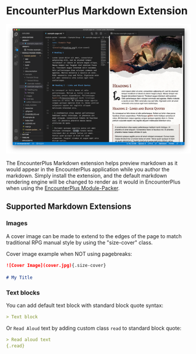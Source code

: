 # EncounterPlus Markdown Extension

![Screenshot](Screenshot.png)

The EncounterPlus Markdown extension helps preview markdown as it would appear in the EncounterPlus application while you author the markdown. Simply install the extension, and the default markdown rendering engine will be changed to render as it would in EncounterPlus when using the [EncounterPlus Module-Packer](https://github.com/encounterplus/module-packer).

## Supported Markdown Extensions

### Images

A cover image can be made to extend to the edges of the page to match traditional RPG manual style by using the "size-cover" class.

Cover image example when NOT using pagebreaks:
```Markdown
![Cover Image](cover.jpg){.size-cover}

# My Title
```

### Text blocks

You can add default text block with standard block quote syntax:

```Markdown
> Text block
```

Or `Read Aloud` text by adding custom class `read` to standard block quote:

```Markdown
> Read aloud text
{.read}
```

